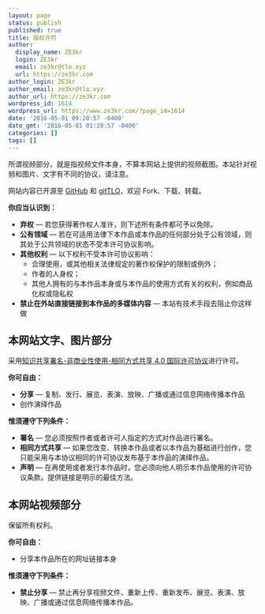 ```yaml
---
layout: page
status: publish
published: true
title: 版权许可
author:
  display_name: ZE3kr
  login: ZE3kr
  email: ze3kr@tlo.xyz
  url: https://ze3kr.com
author_login: ZE3kr
author_email: ze3kr@tlo.xyz
author_url: https://ze3kr.com
wordpress_id: 1614
wordpress_url: https://www.ze3kr.com/?page_id=1614
date: '2016-05-01 09:28:57 -0400'
date_gmt: '2016-05-01 01:28:57 -0400'
categories: []
tags: []
---
```

<p>所谓视频部分，就是指视频文件本身，不算本网站上提供的视频截图。本站针对视频和图片、文字有不同的协议，请注意。</p>
<p>网站内容已开源至 <a href="https://github.com/ZE3kr/ZE3kr.com" target="_blank">GitHub</a> 和 <a href="https://git.tlo.xyz/ZE3kr/ZE3kr.com">gitTLO</a>，欢迎 Fork、下载、转载。</p>
<p><strong>你应当认识到：</strong></p>
<ul>
<li><strong>弃权</strong> — 若您获得著作权人准许，则下述所有条件都可予以免除。</li>
<li><strong>公有领域</strong> — 若在可适用法律下本作品或本作品的任何部分处于公有领域，则其处于公共领域的状态不受本许可协议影响。</li>
<li><strong>其他权利</strong> — 以下权利不受本许可协议影响：
<ul>
<li>合理使用，或其他相关法律规定的著作权保护的限制或例外；</li>
<li>作者的人身权；</li>
<li>其他人拥有的与本作品本身或与本作品的使用方式有关的权利，例如商品化权或隐私权</li>
</ul>
</li>
<li><b>禁止在外站直接链接到本作品的多媒体内容</b> — 本站有技术手段去阻止你这样做</li>
</ul>
<h2>本网站文字、图片部分</h2>
<p>采用<a href="https://creativecommons.org/licenses/by-nc-sa/4.0/" target="_blank" rel="license">知识共享署名-非商业性使用-相同方式共享 4.0 国际许可协议</a>进行许可。</p>
<p><strong>你可自由：</strong></p>
<ul>
<li><strong>分享</strong> — 复制、发行、展览、表演、放映、广播或通过信息网络传播本作品</li>
<li>创作演绎作品</li>
</ul>
<p><strong>惟须遵守下列条件：</strong></p>
<ul>
<li><strong>署名</strong> — 您必须按照作者或者许可人指定的方式对作品进行署名。</li>
<li><strong>相同方式共享</strong> — 如果您改变、转换本作品或者以本作品为基础进行创作，您只能采用与本协议相同的许可协议发布基于本作品的演绎作品。</li>
<li><strong>声明</strong> — 在再使用或者发行本作品时，您必须向他人明示本作品使用的许可协议条款。提供链接是明示的最佳方法。</li>
</ul>
<h2>本网站视频部分</h2>
<p>保留所有权利。</p>
<p><strong>你可自由：</strong></p>
<ul>
<li>分享本作品所在的网址链接本身</li>
</ul>
<p><strong>惟须遵守下列条件：</strong></p>
<ul>
<li><strong>禁止分享</strong> — 禁止再分享视频文件、重新上传、重新发布、展览、表演、放映、广播或通过信息网络传播本作品。</li>
</ul>
